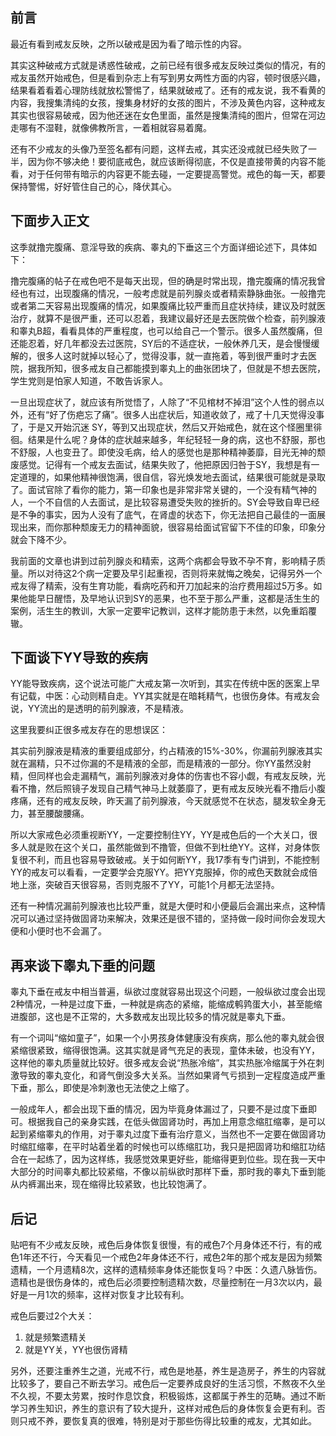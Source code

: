 ## 前言

最近有看到戒友反映，之所以破戒是因为看了暗示性的内容。

其实这种破戒方式就是诱惑性破戒，之前已经有很多戒友反映过类似的情况，有的戒友虽然开始戒色，但是看到杂志上有写到男女两性方面的内容，顿时很感兴趣，结果看着看着心理防线就放松警惕了，结果就破戒了。还有的戒友说，我不看黄的内容，我搜集清纯的女孩，搜集身材好的女孩的图片，不涉及黄色内容，这种戒友其实也很容易破戒，因为他还迷在女色里面，虽然是搜集清纯的图片，但常在河边走哪有不湿鞋，就像佛教所言，一着相就容易着魔。

还有不少戒友的头像乃至签名都有问题，这样去戒，其实还没戒就已经失败了一半，因为你不够决绝！要彻底戒色，就应该断得彻底，不仅是直接带黄的内容不能看，对于任何带有暗示的内容更不能去碰，一定要提高警觉。戒色的每一天，都要保持警惕，好好管住自己的心，降伏其心。

## 下面步入正文

这季就撸完腹痛、意淫导致的疾病、睾丸的下垂这三个方面详细论述下，具体如下：

撸完腹痛的帖子在戒色吧不是每天出现，但的确是时常出现，撸完腹痛的情况我曾经也有过，出现腹痛的情况，一般考虑就是前列腺炎或者精索静脉曲张。一般撸完或者第二天容易出现腹痛的情况，如果腹痛比较严重而且症状持续，建议及时就医治疗，就算不是很严重，还可以忍着，我建议最好还是去医院做个检查，前列腺液和睾丸B超，看看具体的严重程度，也可以给自己一个警示。很多人虽然腹痛，但还能忍着，好几年都没去过医院，SY后的不适症状，一般休养几天，是会慢慢缓解的，很多人这时就掉以轻心了，觉得没事，就一直拖着，等到很严重时才去医院，据我所知，很多戒友自己都能摸到睾丸上的曲张团块了，但就是不想去医院，学生党则是怕家人知道，不敢告诉家人。

一旦出现症状了，就应该有所觉悟了，人除了“不见棺材不掉泪”这个人性的弱点以外，还有“好了伤疤忘了痛”。很多人出症状后，知道收敛了，戒了十几天觉得没事了，于是又开始沉迷 SY，等到又出现症状，然后又开始戒色，就在这个怪圈里徘徊。结果是什么呢？身体的症状越来越多，年纪轻轻一身的病，这也不舒服，那也不舒服，人也变丑了。即使没毛病，给人的感觉也是那种精神萎靡，目光无神的颓废感觉。记得有一个戒友去面试，结果失败了，他把原因归咎于SY，我想是有一定道理的，如果他精神很饱满，很自信，容光焕发地去面试，结果很可能就是录取了。面试官除了看你的能力，第一印象也是非常非常关键的，一个没有精气神的人，一个不自信的人去面试，是比较容易遭受失败的挫折的。SY会导致自卑已经是不争的事实，因为人没有了底气，在肾虚的状态下，你无法把自己最佳的一面展现出来，而你那种颓废无力的精神面貌，很容易给面试官留下不佳的印象，印象分就会下降不少。

我前面的文章也讲到过前列腺炎和精索，这两个病都会导致不孕不育，影响精子质量。所以对待这2个病一定要及早引起重视，否则将来就悔之晚矣，记得另外一个戒友得了精索，没有生育功能，看病吃药和开刀加起来的治疗费用超过5万多。如果他能早日醒悟，及早地认识到SY的恶果，也不至于那么严重，这都是活生生的案例，活生生的教训，大家一定要牢记教训，这样才能防患于未然，以免重蹈覆辙。

## 下面谈下YY导致的疾病

YY能导致疾病，这个说法可能广大戒友第一次听到，其实在传统中医的医案上早有记载，中医：心动则精自走。YY其实就是在暗耗精气，也很伤身体。有戒友会说，YY流出的是透明的前列腺液，不是精液。

这里我要纠正很多戒友存在的思想误区：

其实前列腺液是精液的重要组成部分，约占精液的15%-30%，你漏前列腺液其实就在漏精，只不过你漏的不是精液的全部，而是精液的一部分。你YY虽然没射精，但同样也会走漏精气，漏前列腺液对身体的伤害也不容小觑，有戒友反映，光看不撸，然后照镜子发现自己精气神马上就萎靡了，更有戒友反映光看不撸后小腹疼痛，还有的戒友反映，昨天漏了前列腺液，今天就感觉不在状态，腿发软全身无力，甚至腰酸腰痛。

所以大家戒色必须重视断YY，一定要控制住YY，YY是戒色后的一个大关口，很多人就是败在这个关口，虽然能做到不撸管，但做不到杜绝YY。这样，对身体恢复很不利，而且也容易导致破戒。关于如何断YY，我17季有专门讲到，不能控制YY的戒友可以看看，一定要学会克服YY。把YY克服掉，你的戒色天数就会成倍地上涨，突破百天很容易，否则克服不了YY，可能1个月都无法坚持。

还有一种情况漏前列腺液也比较严重，就是大便时和小便最后会漏出来点，这种情况可以通过坚持做固肾功来解决，效果还是很不错的，坚持做一段时间你会发现大便和小便时也不会漏了。

## 再来谈下睾丸下垂的问题

睾丸下垂在戒友中相当普遍，纵欲过度就容易出现这个问题，一般纵欲过度会出现2种情况，一种是过度下垂，一种就是病态的紧缩，能缩成鹌鹑蛋大小，甚至能缩进腹部，这也是不正常的，大多数戒友出现比较多的情况就是睾丸下垂。

有一个词叫“缩如童子”，如果一个小男孩身体健康没有疾病，那么他的睾丸就会很紧缩很紧致，缩得很饱满。这其实就是肾气充足的表现，童体未破，也没有YY，这样他的睾丸质量就比较好。很多戒友会说“热胀冷缩”，其实热胀冷缩属于外在刺激导致的睾丸变化，和肾气倒没多大关系。当然如果肾气亏损到一定程度造成严重下垂，那么，即使是冷刺激也无法使之上缩了。

一般成年人，都会出现下垂的情况，因为毕竟身体漏过了，只要不是过度下垂即可。根据我自己的亲身实践，在低头做固肾功时，再加上用意念缩肛缩睾，是可以起到紧缩睾丸的作用，对于睾丸过度下垂有治疗意义，当然也不一定要在做固肾功时缩肛缩睾，在平时站着坐着的时候也可以练缩肛功，我只是把固肾功和缩肛功结合在一起练了，因为这样练，我感觉效果更好些，能缩得更到位些。现在我一天中大部分的时间睾丸都比较紧缩，不像以前纵欲时那样下垂，那时我的睾丸下垂到能从内裤漏出来，现在缩得比较紧致，也比较饱满了。
 
## 后记

贴吧有不少戒友反映，戒色后身体恢复很慢，有的戒色7个月身体还不行，有的戒色1年还不行，今天看见一个戒色2年身体还不行，戒色2年的那个戒友是因为频繁遗精，一个月遗精8次，这样的遗精频率身体还能恢复吗？中医：久遗八脉皆伤。遗精也是很伤身体的，戒色后必须要控制遗精次数，尽量控制在一月3次以内，最好是一月1次的频率，这样对恢复才比较有利。

戒色后要过2个大关：

1. 就是频繁遗精关
2. 就是YY关，YY也很伤肾精

另外，还要注重养生之道，光戒不行，戒色是地基，养生是造房子，养生的内容就比较多了，要自己不断去学习。戒色后一定要养成良好的生活习惯，不熬夜不久坐不久视，不要太劳累，按时作息饮食，积极锻炼，这都属于养生的范畴。通过不断学习养生知识，养生的意识有了较大提升，这样对戒色后的身体恢复会更有利。否则只戒不养，要恢复真的很难，特别是对于那些伤得比较重的戒友，尤其如此。
